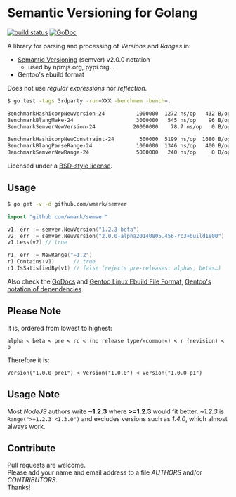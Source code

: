 Semantic Versioning for Golang
==============================

[![build status](https://hub.blitznote.com/mark/semver/badges/master/build.svg)](https://hub.blitznote.com/mark/semver/commits/master)
[![GoDoc](https://godoc.org/github.com/wmark/semver?status.png)](https://godoc.org/github.com/wmark/semver)

A library for parsing and processing of *Versions* and *Ranges* in:

* [Semantic Versioning](http://semver.org/) (semver) v2.0.0 notation
  * used by npmjs.org, pypi.org…
* Gentoo's ebuild format

Does not use *regular expressions* nor *reflection*.

```bash
$ go test -tags 3rdparty -run=XXX -benchmem -bench=.

BenchmarkHashicorpNewVersion-24          1000000  1272 ns/op   432 B/op   5 allocs/op
BenchmarkBlangMake-24                    3000000   545 ns/op    96 B/op   3 allocs/op
BenchmarkSemverNewVersion-24            20000000    78.7 ns/op   0 B/op   0 allocs/op ←

BenchmarkHashicorpNewConstraint-24        300000  5199 ns/op  1680 B/op  18 allocs/op
BenchmarkBlangParseRange-24              1000000  1346 ns/op   400 B/op  10 allocs/op
BenchmarkSemverNewRange-24               5000000   240 ns/op     0 B/op   0 allocs/op ←
```

Licensed under a [BSD-style license](LICENSE).

Usage
-----
```bash
$ go get -v -d github.com/wmark/semver
```

```go
import "github.com/wmark/semver"

v1, err := semver.NewVersion("1.2.3-beta")
v2, err := semver.NewVersion("2.0.0-alpha20140805.456-rc3+build1800")
v1.Less(v2) // true

r1, err := NewRange("~1.2")
r1.Contains(v1)      // true
r1.IsSatisfiedBy(v1) // false (rejects pre-releases: alphas, betas…)
```

Also check the [GoDocs](http://godoc.org/github.com/wmark/semver)
and [Gentoo Linux Ebuild File Format](http://devmanual.gentoo.org/ebuild-writing/file-format/),
[Gentoo's notation of dependencies](http://devmanual.gentoo.org/general-concepts/dependencies/).

Please Note
-----------

It is, ordered from lowest to highest:

    alpha < beta < pre < rc < (no release type/»common«) < r (revision) < p

Therefore it is:

    Version("1.0.0-pre1") < Version("1.0.0") < Version("1.0.0-p1")

Usage Note
----------

Most *NodeJS* authors write **~1.2.3** where **>=1.2.3** would fit better.
*~1.2.3* is ```Range(">=1.2.3 <1.3.0")``` and excludes versions such as *1.4.0*,
which almost always work.

Contribute
----------

Pull requests are welcome.  
Please add your name and email address to a file *AUTHORS* and/or *CONTRIBUTORS*.  
Thanks!
